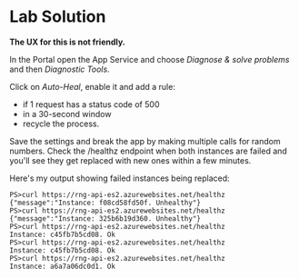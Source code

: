 # Lab Solution

**The UX for this is not friendly.** 

In the Portal open the App Service and choose _Diagnose & solve problems_ and then _Diagnostic Tools_.

Click on _Auto-Heal_, enable it and add a rule:

- if 1 request has a status code of 500
- in a 30-second window
- recycle the process.

Save the settings and break the app by making multiple calls for random numbers. Check the /healthz endpoint when both instances are failed and you'll see they get replaced with new ones within a few minutes.

Here's my output showing failed instances being replaced:

```
PS>curl https://rng-api-es2.azurewebsites.net/healthz
{"message":"Instance: f08cd58fd50f. Unhealthy"}
PS>curl https://rng-api-es2.azurewebsites.net/healthz
{"message":"Instance: 325b6b19d360. Unhealthy"}
PS>curl https://rng-api-es2.azurewebsites.net/healthz
Instance: c45fb7b5cd08. Ok
PS>curl https://rng-api-es2.azurewebsites.net/healthz
Instance: c45fb7b5cd08. Ok
PS>curl https://rng-api-es2.azurewebsites.net/healthz
Instance: a6a7a06dc0d1. Ok
```